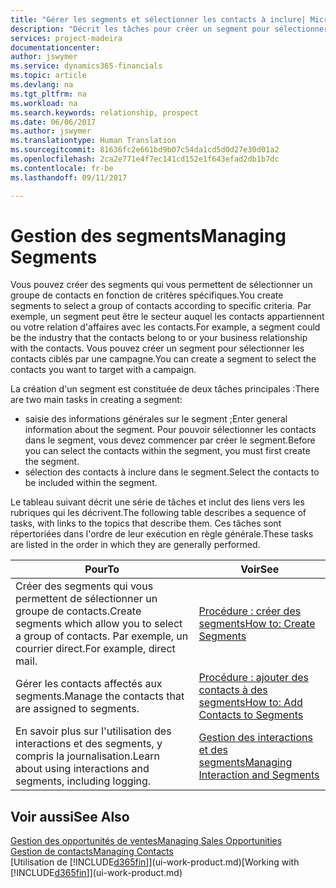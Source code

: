 ```yaml
---
title: "Gérer les segments et sélectionner les contacts à inclure| Microsoft Docs"
description: "Décrit les tâches pour créer un segment pour sélectionner un groupe de contacts en fonction de critères spécifiques, par exemple, les contacts dans un secteur que vous souhaitez cibler."
services: project-madeira
documentationcenter: 
author: jswymer
ms.service: dynamics365-financials
ms.topic: article
ms.devlang: na
ms.tgt_pltfrm: na
ms.workload: na
ms.search.keywords: relationship, prospect
ms.date: 06/06/2017
ms.author: jswymer
ms.translationtype: Human Translation
ms.sourcegitcommit: 81636fc2e661bd9b07c54da1cd5d0d27e30d01a2
ms.openlocfilehash: 2ca2e771e4f7ec141cd152e1f643efad2db1b7dc
ms.contentlocale: fr-be
ms.lasthandoff: 09/11/2017

---
```

# <a name="managing-segments"></a><span data-ttu-id="5c397-103">Gestion des segments</span><span class="sxs-lookup"><span data-stu-id="5c397-103">Managing Segments</span></span>
<span data-ttu-id="5c397-104">Vous pouvez créer des segments qui vous permettent de sélectionner un groupe de contacts en fonction de critères spécifiques.</span><span class="sxs-lookup"><span data-stu-id="5c397-104">You create segments to select a group of contacts according to specific criteria.</span></span> <span data-ttu-id="5c397-105">Par exemple, un segment peut être le secteur auquel les contacts appartiennent ou votre relation d'affaires avec les contacts.</span><span class="sxs-lookup"><span data-stu-id="5c397-105">For example, a segment could be the industry that the contacts belong to or your business relationship with the contacts.</span></span> <span data-ttu-id="5c397-106">Vous pouvez créer un segment pour sélectionner les contacts ciblés par une campagne.</span><span class="sxs-lookup"><span data-stu-id="5c397-106">You can create a segment to select the contacts you want to target with a campaign.</span></span>

<span data-ttu-id="5c397-107">La création d'un segment est constituée de deux tâches principales :</span><span class="sxs-lookup"><span data-stu-id="5c397-107">There are two main tasks in creating a segment:</span></span>

* <span data-ttu-id="5c397-108">saisie des informations générales sur le segment ;</span><span class="sxs-lookup"><span data-stu-id="5c397-108">Enter general information about the segment.</span></span> <span data-ttu-id="5c397-109">Pour pouvoir sélectionner les contacts dans le segment, vous devez commencer par créer le segment.</span><span class="sxs-lookup"><span data-stu-id="5c397-109">Before you can select the contacts within the segment, you must first create the segment.</span></span>
* <span data-ttu-id="5c397-110">sélection des contacts à inclure dans le segment.</span><span class="sxs-lookup"><span data-stu-id="5c397-110">Select the contacts to be included within the segment.</span></span>

<span data-ttu-id="5c397-111">Le tableau suivant décrit une série de tâches et inclut des liens vers les rubriques qui les décrivent.</span><span class="sxs-lookup"><span data-stu-id="5c397-111">The following table describes a sequence of tasks, with links to the topics that describe them.</span></span> <span data-ttu-id="5c397-112">Ces tâches sont répertoriées dans l'ordre de leur exécution en règle générale.</span><span class="sxs-lookup"><span data-stu-id="5c397-112">These tasks are listed in the order in which they are generally performed.</span></span>

| <span data-ttu-id="5c397-113">Pour</span><span class="sxs-lookup"><span data-stu-id="5c397-113">To</span></span> | <span data-ttu-id="5c397-114">Voir</span><span class="sxs-lookup"><span data-stu-id="5c397-114">See</span></span> |
| --- | --- |
| <span data-ttu-id="5c397-115">Créer des segments qui vous permettent de sélectionner un groupe de contacts.</span><span class="sxs-lookup"><span data-stu-id="5c397-115">Create segments which allow you to select a group of contacts.</span></span> <span data-ttu-id="5c397-116">Par exemple, un courrier direct.</span><span class="sxs-lookup"><span data-stu-id="5c397-116">For example, direct mail.</span></span> |[<span data-ttu-id="5c397-117">Procédure : créer des segments</span><span class="sxs-lookup"><span data-stu-id="5c397-117">How to: Create Segments</span></span>](marketing-how-create-segment.md) |
| <span data-ttu-id="5c397-118">Gérer les contacts affectés aux segments.</span><span class="sxs-lookup"><span data-stu-id="5c397-118">Manage the contacts that are assigned to segments.</span></span> |[<span data-ttu-id="5c397-119">Procédure : ajouter des contacts à des segments</span><span class="sxs-lookup"><span data-stu-id="5c397-119">How to: Add Contacts to Segments</span></span>](marketing-add-contact-segment.md) |
| <span data-ttu-id="5c397-120">En savoir plus sur l'utilisation des interactions et des segments, y compris la journalisation.</span><span class="sxs-lookup"><span data-stu-id="5c397-120">Learn about using interactions and segments, including logging.</span></span> |[<span data-ttu-id="5c397-121">Gestion des interactions et des segments</span><span class="sxs-lookup"><span data-stu-id="5c397-121">Managing Interaction and Segments</span></span>](marketing-interaction-segments.md) |

## <a name="see-also"></a><span data-ttu-id="5c397-122">Voir aussi</span><span class="sxs-lookup"><span data-stu-id="5c397-122">See Also</span></span>
[<span data-ttu-id="5c397-123">Gestion des opportunités de ventes</span><span class="sxs-lookup"><span data-stu-id="5c397-123">Managing Sales Opportunities</span></span>](marketing-manage-sales-opportunities.md)  
[<span data-ttu-id="5c397-124">Gestion de contacts</span><span class="sxs-lookup"><span data-stu-id="5c397-124">Managing Contacts</span></span>](marketing-contacts.md)  
<span data-ttu-id="5c397-125">[Utilisation de [!INCLUDE[d365fin](includes/d365fin_md.md)]](ui-work-product.md)</span><span class="sxs-lookup"><span data-stu-id="5c397-125">[Working with [!INCLUDE[d365fin](includes/d365fin_md.md)]](ui-work-product.md)</span></span>

